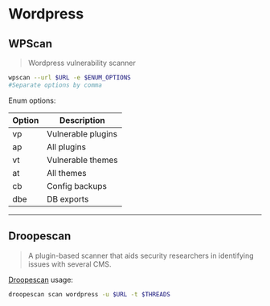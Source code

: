 # Wordpress

## WPScan

> Wordpress vulnerability scanner

```bash
wpscan --url $URL -e $ENUM_OPTIONS
#Separate options by comma
```

Enum options:

| **Option** | **Description**|
|------------|----------------|
|vp| Vulnerable plugins|
|ap| All plugins|
|vt| Vulnerable themes|
|at| All themes|
|cb| Config backups|
|dbe| DB exports|

______

## Droopescan

> A plugin-based scanner that aids security researchers in identifying issues with several CMS.

[Droopescan](https://github.com/droope/droopescan) usage:

```bash
droopescan scan wordpress -u $URL -t $THREADS
```
